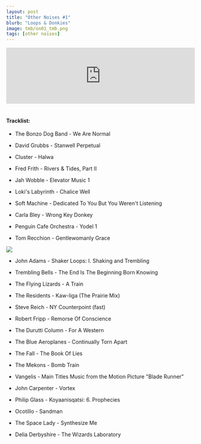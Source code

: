 ```yaml
---
layout: post
title: "Other Noises #1"
blurb: "Loops & Donkies"
image: tmb/on01_tmb.png
tags: [other noises]
---
```



<iframe scrolling="no" id="hearthis_at_track_3028681" width="100%" height="150" src="https://hearthis.at/embed/3028681/transparent_black/?hcolor=&color=&style=2&block_size=2&block_space=1&background=1&waveform=0&cover=0&autoplay=0&css=" frameborder="0" allowtransparency allow="autoplay"><p>Listen to <a href="https://hearthis.at/zerocc/other-noises-1-8817/" target="_blank">Other Noises #1 (8/8/17)</a> <span>by</span><a href="https://hearthis.at/zerocc/" target="_blank" >Zero</a> <span>on</span> <a href="https://hearthis.at/" target="_blank">hearthis.at</a></p></iframe>
&nbsp;

#### Tracklist:

- The Bonzo Dog Band - We Are Normal

- David Grubbs - Stanwell Perpetual
- Cluster - Halwa
- Fred Frith - Rivers & Tides, Part II

- Jah Wobble - Elevator Music 1
- Loki's Labyrinth - Chalice Well
- Soft Machine - Dedicated To You But You Weren't Listening

- Carla Bley - Wrong Key Donkey
- Penguin Cafe Orchestra - Yodel 1
- Tom Recchion - Gentlewomanly Grace

![](https://lh3.googleusercontent.com/4q0bKEmo15M1GwSxk7pA3afFXzAqM6WLFyY_cWa7sLPvOGByudM2WzhGvP9mWBD554w-Iz1UghwihIyhg_o0GYGlJ0Vc_hAP0sbZpDjR3iIWyjawvzTx6A29rjlrt9zyf-dCOp5z3ezxaKvDWcKIvtS3k5-4mBL208EWDGy5YQ0d69r4aZeHfSYK8GoeQoHIAxhjsl2b6OMdh1oKjUZ1plcwkA0HVgxXY-I78_m0c72J3de5reGEMwg7brRoa4tmKO5aof0fKfI8KBL69IA74TLUYjSwcEE1_AYp2A99ng6Mjzv6VIXhTlV8GhAwebMPLpt3-wyO6lrAuloafJWeJdshaoORxKzDufNWj2y8h3HxC8uss7cPUtjtArQTtt4b-FTnju3FCToHXpK6ltNLOf1e-VQTpzqtTm7WtmuphOhBcgSpxvQKpxLG3uqbMVMvih6CCjGYaZI-I-RSrD_TnmADC16_0rGOom5EsdqENzIdUP9s4hFkdjzGmKM0gCz2wLXfg5Qu2VIKfoIRJgUCY3kI4y9IdtBiReiJkV9AQYci5QBv3a9HTmheC4e4A8QNUm_bxKkAxPX0QDiwaId7mAO4BHz-fAV3weJxjgRfesiKgtpxOuKk0TntHYWgFGkRyResjdrt4_UWrxkuhGNyX-ij=w600-h595-no)

- John Adams - Shaker Loops: I. Shaking and Trembling
- Trembling Bells - The End Is The Beginning Born Knowing

- The Flying Lizards - A Train
- The Residents - Kaw-liga (The Prairie Mix)

- Steve Reich - NY Counterpoint (fast)
- Robert Fripp - Remorse Of Conscience
- The Durutti Column - For A Western

- The Blue Aeroplanes - Continually Torn Apart
- The Fall - The Book Of Lies
- The Mekons - Bomb Train
- Vangelis - Main Titles Music from the Motion Picture "Blade Runner"
- John Carpenter - Vortex
- Philip Glass - Koyaanisqatsi: 6. Prophecies

- Ocotillo - Sandman
- The Space Lady - Synthesize Me

- Delia Derbyshire - The Wizards Laboratory
